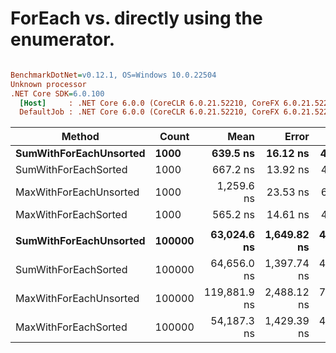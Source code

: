 # ForEach vs. directly using the enumerator.

``` ini

BenchmarkDotNet=v0.12.1, OS=Windows 10.0.22504
Unknown processor
.NET Core SDK=6.0.100
  [Host]     : .NET Core 6.0.0 (CoreCLR 6.0.21.52210, CoreFX 6.0.21.52210), X64 RyuJIT
  DefaultJob : .NET Core 6.0.0 (CoreCLR 6.0.21.52210, CoreFX 6.0.21.52210), X64 RyuJIT


```
|                 Method |  Count |         Mean |       Error |      StdDev | Ratio | RatioSD |
|----------------------- |------- |-------------:|------------:|------------:|------:|--------:|
| **SumWithForEachUnsorted** |   **1000** |     **639.5 ns** |    **16.12 ns** |    **47.53 ns** |  **1.14** |    **0.12** |
|   SumWithForEachSorted |   1000 |     667.2 ns |    13.92 ns |    41.04 ns |  1.19 |    0.11 |
| MaxWithForEachUnsorted |   1000 |   1,259.6 ns |    23.53 ns |    60.32 ns |  2.22 |    0.19 |
|   MaxWithForEachSorted |   1000 |     565.2 ns |    14.61 ns |    43.07 ns |  1.00 |    0.00 |
|                        |        |              |             |             |       |         |
| **SumWithForEachUnsorted** | **100000** |  **63,024.6 ns** | **1,649.82 ns** | **4,838.62 ns** |  **1.17** |    **0.12** |
|   SumWithForEachSorted | 100000 |  64,656.0 ns | 1,397.74 ns | 4,121.26 ns |  1.20 |    0.12 |
| MaxWithForEachUnsorted | 100000 | 119,881.9 ns | 2,488.12 ns | 7,336.28 ns |  2.23 |    0.23 |
|   MaxWithForEachSorted | 100000 |  54,187.3 ns | 1,429.39 ns | 4,124.12 ns |  1.00 |    0.00 |
